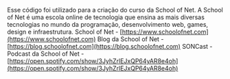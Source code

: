 
Esse código foi utilizado para a criação do curso <NOME DO CURSO COM LINK> da School of Net.
A School of Net é uma escola online de tecnologia que ensina as mais diversas tecnologias no mundo da programação, desenvolvimento web, games, design e infraestrutura.
School of Net - [https://www.schoolofnet.com](https://www.schoolofnet.com)
Blog da School of Net - [https://blog.schoolofnet.com](https://blog.schoolofnet.com)
SONCast - Podcast da School of Net - [https://open.spotify.com/show/3JyhZrlEJxQP64yAR8e4oh](https://open.spotify.com/show/3JyhZrlEJxQP64yAR8e4oh)